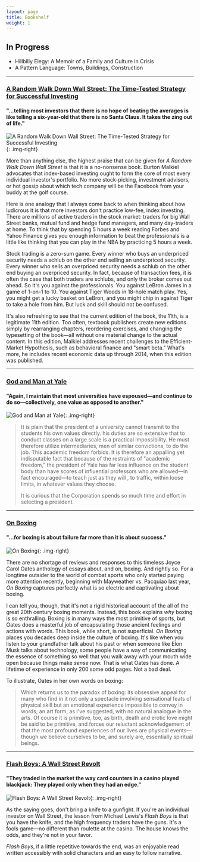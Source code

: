 ```yaml
---
layout: page
title: Bookshelf
weight: 1
---
```


## In Progress

- Hillbilly Elegy: A Memoir of a Family and Culture in Crisis
- A Pattern Language: Towns, Buildings, Construction

<hr>

### [A Random Walk Down Wall Street: The Time-Tested Strategy for Successful Investing][Random Walk - Amazon]

#### "...telling most investors that there is no hope of beating the averages is like telling a six-year-old that there is no Santa Claus. It takes the zing out of life."

![A Random Walk Down Wall Street: The Time-Tested Strategy for Successful Investing](/assets/2016/09/randomwalk.jpg){: .img-right}

More than anything else, the highest praise that can be given for *A Random Walk Down Wall Street* is that it is a no-nonsense book. Burton Malkiel advocates that index-based investing ought to form the core of most every individual investor's portfolio. No more stock-picking, investment advisors, or hot gossip about which tech company will be the Facebook from your buddy at the golf course.

Here is one analogy that I always come back to when thinking about how ludicrous it is that more investors don't practice low-fee, index investing. There are millions of active traders in the stock market: traders for big Wall Street banks, mutual fund and hedge fund managers, and many day-traders at home. To think that by spending 5 hours a week reading Forbes and Yahoo Finance gives you enough information to beat the professionals is a little like thinking that you can play in the NBA by practicing 5 hours a week.

Stock trading is a zero-sum game. Every winner who buys an underpriced security needs a schlub on the other end selling an underpriced security. Every winner who sells an overpriced security needs a schlub on the other end buying an overpriced security. In fact, because of transaction fees, it is often the case that both traders are schlubs, and only the broker comes out ahead. So it's you against the professionals. You against LeBron James in a game of 1-on-1 to 10. You against Tiger Woods in 18-hole match play. Yes, you might get a lucky basket on LeBron, and you might chip in against Tiger to take a hole from him. But luck and skill should not be confused.

It's also refreshing to see that the current edition of the book, the 11th, is a legitimate 11th edition. Too often, textbook publishers create new editions simply by rearranging chapters, reordering exercises, and changing the typesetting of the book—all without one material change to the actual content. In this edition, Malkiel addresses recent challenges to the Efficient-Market Hypothesis, such as behavioral finance and "smart beta." What's more, he includes recent economic data up through 2014, when this edition was published.

[Random Walk - Amazon]: https://www.amazon.com/Random-Walk-down-Wall-Street/dp/0393352242/ref=sr_1_1?ie=UTF8&qid=1474225863&sr=8-1&keywords=random+walk

<hr>

### [God and Man at Yale][Gamay - Amazon]

#### "Again, I maintain that most universities have espoused—and continue to do so—collectively, one value as opposed to another."

![God and Man at Yale](/assets/2016/06/gamay.jpg){: .img-right}

> It is plain that the president of a university cannot transmit to the students his own values directly. his duties are so extensive that to conduct classes on a large scale is a practical impossibility. He must therefore utilize intermediaries, men of similar convictions, to do the job. This academic freedom forbids. It is therefore an appalling yet indisputable fact that because of the restraints of "academic freedom," the president of Yale has far less influence on the student body than have scores of influential professors who are allowed—in fact encouraged—to teach just as they will , to traffic, within loose limits, in whatever values they choose.
>
>It is curious that the Corporation spends so much time and effort in selecting a president.

[Gamay - Amazon]: https://www.amazon.com/God-Man-Yale-Superstitions-Academic/dp/089526692X/ref=sr_1_1?ie=UTF8&qid=1467334885&sr=8-1&keywords=god+and+man+at+yale

<hr>

### [On Boxing][On Boxing - Amazon]

#### "...for boxing is about failure far more than it is about success."

![On Boxing](/assets/2016/06/on-boxing.jpg){: .img-right}

There are no shortage of reviews and responses to this timeless Joyce Carol Oates anthology of essays about, and on, boxing. And rightly so. For a longtime outsider to the world of combat sports who only started paying more attention recently, beginning with Mayweather vs. Pacquiao last year, *On Boxing* captures perfectly what is so electric and captivating about boxing.

I can tell you, though, that it's not a rigid historical account of the all of the great 20th century boxing moments. Instead, this book explains *why* boxing is so enthralling. Boxing is in many ways the most primitive of sports, but Oates does a masterful job of encapsulating those ancient feelings and actions with words. This book, while short, is not superficial. *On Boxing* places you decades deep inside the culture of boxing. It's like when you listen to your grandfather talk about his past or when someone like Elon Musk talks about technology, some people have a way of communicating the essence of something so well that you walk away with your mouth wide open because things make *sense* now. That is what Oates has done. A lifetime of experience in only 200 some odd pages. Not a bad deal.

To illustrate, Oates in her own words on boxing:

> Which returns us to the paradox of boxing: its obsessive appeal for many who find in it not only a spectacle involving sensational feats of physical skill but an emotional experience impossible to convey in words; an art form, as I've suggested, with no natural analogue in the arts. Of course it is primitive, too, as birth, death and erotic love might be said to be primitive, and forces our reluctant acknowledgement of that the most profound experiences of our lives are physical events—though we believe ourselves to be, and surely are, essentially spiritual beings.

[On Boxing - Amazon]: https://www.amazon.com/Boxing-Joyce-Carol-Oates/dp/0060874503/ref=sr_1_1?ie=UTF8&qid=1466043883&sr=8-1&keywords=on+boxing

<hr>

### [Flash Boys: A Wall Street Revolt][the flash boys - Amazon]

#### "They traded in the market the way card counters in a casino played blackjack: They played only when they had an edge."

![Flash Boys: A Wall Street Revolt](/assets/2016/06/flash-boys.jpg){: .img-right}

As the saying goes, don't bring a knife to a gunfight. If you're an individual investor on Wall Street, the lesson from Michael Lewis's *Flash Boys* is that you have the knife, and the high frequency traders have the guns. It's a fools game—no different than roulette at the casino. The house knows the odds, and they're not in your favor.

*Flash Boys*, if a little repetitive towards the end, was an enjoyable read written accessibly with solid characters and an easy to follow narrative.

[the flash boys - Amazon]: https://www.amazon.com/Flash-Boys-Wall-Street-Revolt/dp/0393351599/ref=sr_1_1?ie=UTF8&qid=1466047781&sr=8-1&keywords=the+flash+boys

